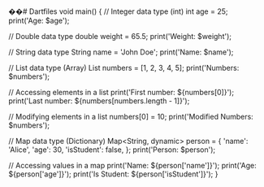 ��#   D a r t f i l e s 
 
 void main() {
  // Integer data type (int)
  int age = 25;
  print('Age: $age');

  // Double data type
  double weight = 65.5;
  print('Weight: $weight');

  // String data type
  String name = 'John Doe';
  print('Name: $name');

  // List data type (Array)
  List<int> numbers = [1, 2, 3, 4, 5];
  print('Numbers: $numbers');

  // Accessing elements in a list
  print('First number: ${numbers[0]}');
  print('Last number: ${numbers[numbers.length - 1]}');

  // Modifying elements in a list
  numbers[0] = 10;
  print('Modified Numbers: $numbers');

  // Map data type (Dictionary)
  Map<String, dynamic> person = {
    'name': 'Alice',
    'age': 30,
    'isStudent': false,
  };
  print('Person: $person');

  // Accessing values in a map
  print('Name: ${person['name']}');
  print('Age: ${person['age']}');
  print('Is Student: ${person['isStudent']}');
}
